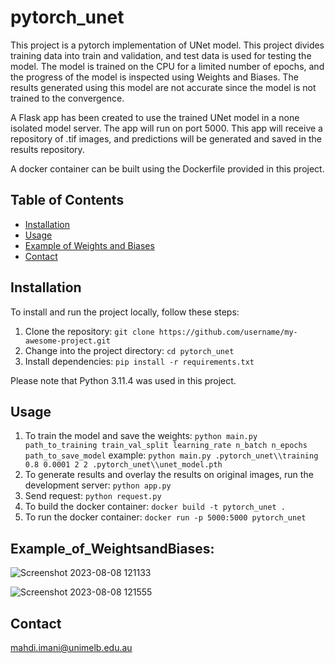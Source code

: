 # pytorch_unet
This project is a pytorch implementation of UNet model.
This project divides training data into train and validation, and test data is used for testing the model. 
The model is trained on the CPU for a limited number of epochs, and the progress of the model is inspected using Weights and Biases. 
The results generated using this model are not accurate since the model is not trained to the convergence.

A Flask app has been created to use the trained UNet model in a none isolated model server. The app will run on port 5000. This app will receive a repository of .tif images, and predictions will be generated and saved in the results repository. 

A docker container can be built using the Dockerfile provided in this project.

## Table of Contents

- [Installation](#installation)
- [Usage](#usage)
- [Example of Weights and Biases](#Example_of_WeightsandBiases)
- [Contact](#contact)

## Installation

To install and run the project locally, follow these steps:

1. Clone the repository: `git clone https://github.com/username/my-awesome-project.git`
2. Change into the project directory: `cd pytorch_unet`
3. Install dependencies: `pip install -r requirements.txt`

Please note that Python 3.11.4 was used in this project.

## Usage

1. To train the model and save the weights: `python main.py path_to_training train_val_split learning_rate n_batch n_epochs path_to_save_model`
   example: `python main.py .pytorch_unet\\training 0.8 0.0001 2 2 .pytorch_unet\\unet_model.pth`
2. To generate results and overlay the results on original images, run the development server: `python app.py`
3. Send request: `python request.py`
4. To build the docker container: `docker build -t pytorch_unet .`
5. To run the docker container: `docker run -p 5000:5000 pytorch_unet` 

## Example_of_WeightsandBiases:

![Screenshot 2023-08-08 121133](https://github.com/mi161374/pytorch_unet/assets/70301469/32667ff5-26d1-4a68-85e4-1779cf554bb6)

![Screenshot 2023-08-08 121555](https://github.com/mi161374/pytorch_unet/assets/70301469/d75f8bb9-7301-45c0-835d-8996ae3f4c25)



## Contact

mahdi.imani@unimelb.edu.au

